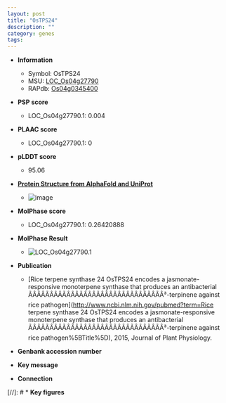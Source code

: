 ```yaml
---
layout: post
title: "OsTPS24"
description: ""
category: genes
tags: 
---
```


* **Information**  
    + Symbol: OsTPS24  
    + MSU: [LOC_Os04g27790](http://rice.plantbiology.msu.edu/cgi-bin/ORF_infopage.cgi?orf=LOC_Os04g27790)  
    + RAPdb: [Os04g0345400](http://rapdb.dna.affrc.go.jp/viewer/gbrowse_details/irgsp1?name=Os04g0345400)  

* **PSP score**  
    + LOC_Os04g27790.1: 0.004 

* **PLAAC score**  
    + LOC_Os04g27790.1: 0 

* **pLDDT score**
    + 95.06

* **[Protein Structure from AlphaFold and UniProt](https://www.uniprot.org/uniprotkb/A0A0P0W9A3/entry#structure)**
    + ![image](https://ricepsp.github.io/images/A/AF-A0A0P0W9A3-F1.png)

* **MolPhase score**
    + LOC_Os04g27790.1: 0.26420888

* **MolPhase Result**
    + ![LOC_Os04g27790.1](https://304243504.github.io/Pictures/LOC_Os04g/LOC_Os04g27790.1.png)

* **Publication**  
    + [Rice terpene synthase 24 OsTPS24 encodes a jasmonate-responsive monoterpene synthase that produces an antibacterial ÃÂÃÂÃÂÃÂÃÂÃÂÃÂÃÂÃÂÃÂÃÂÃÂÃÂÃÂÃÂÃÂ³-terpinene against rice pathogen](http://www.ncbi.nlm.nih.gov/pubmed?term=Rice terpene synthase 24 OsTPS24 encodes a jasmonate-responsive monoterpene synthase that produces an antibacterial ÃÂÃÂÃÂÃÂÃÂÃÂÃÂÃÂÃÂÃÂÃÂÃÂÃÂÃÂÃÂÃÂ³-terpinene against rice pathogen%5BTitle%5D), 2015, Journal of Plant Physiology.

* **Genbank accession number**  

* **Key message**  

* **Connection**  

[//]: # * **Key figures**  


